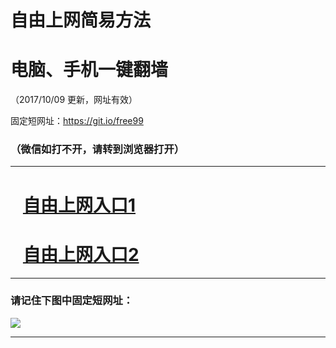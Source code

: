 ﻿# 自由上网简易方法

# 电脑、手机一键翻墙

（2017/10/09 更新，网址有效）

固定短网址：https://git.io/free99

### （微信如打不开，请转到浏览器打开）


***





# &nbsp;&nbsp; <a href="http://ft14645623.fwq-tz-1001.info/fwqtz01.html?t=100900127035 " target="_blank">自由上网入口1</a>
# &nbsp;&nbsp; <a href="http://ft2412619117.fwq-tz-1002.info/fwqtz02.html?t=100900120273 " target="_blank">自由上网入口2</a>
***

### 请记住下图中固定短网址：

<img src="https://s3-us-west-2.amazonaws.com/fwq-1001/yjfq-20170905okok.png" /> 


***


